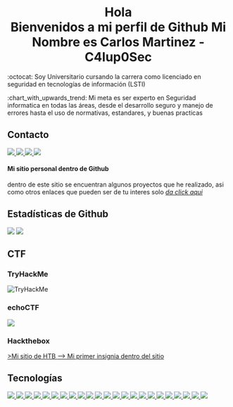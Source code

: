 <h1 align="center"> Hola<br>Bienvenidos a mi perfil de Github Mi Nombre es Carlos Martinez - <b>C4lup0Sec</b></h1>
<p>:octocat: Soy Universitario cursando la carrera como licenciado en seguridad en tecnologías de información (LSTI)</p>
<p>:chart_with_upwards_trend: Mi meta es ser experto en Seguridad informatica en todas las áreas, desde el desarrollo seguro y manejo de errores hasta el uso de normativas, estandares, y buenas practicas</p>

## Contacto

<a href="https://www.youtube.com/">
  <img src="https://img.shields.io/badge/YouTube-FF0000?style=for-the-badge&logo=youtube&logoColor=white" />
</a>
<a href="">
  <img src="https://img.shields.io/badge/Facebook-1877F2?style=for-the-badge&logo=facebook&logoColor=white" />
</a>
<a href="https://www.linkedin.com/in/cmtzhdz9846/">
  <img src="https://img.shields.io/badge/linkedin-%230077B5.svg?&style=for-the-badge&logo=linkedin&logoColor=white" />
</a>
<a href="mailto:">
  <img src="https://img.shields.io/badge/Gmail-D14836?style=for-the-badge&logo=gmail&logoColor=white" />
</a>

#### Mi sitio personal dentro de Github

dentro de este sitio se encuentran algunos proyectos que he realizado, asi como otros enlaces que pueden ser de tu interes solo 
<a href="https://c4lup0sec.github.io/About-me/"><em>da click aqui </em>
</a>

## Estadísticas de Github

<img src="https://github-readme-stats.vercel.app/api?username=C4lup0Sec&theme=bear&show_icons=true&count_private=true&hide=issues&line_height=24"> 
<img src="https://github-readme-stats.vercel.app/api/top-langs/?username=C4lup0Sec&layout=compact&theme=vision-friendly-dark">

## CTF

### TryHackMe

<img src="https://tryhackme-badges.s3.amazonaws.com/C4lup0Sec.png" alt="TryHackMe">

### echoCTF

<img src="https://echoctf.red/profile/6137208/badge">

### Hackthebox

<a href="https://app.hackthebox.com/users/1218778">
>Mi sitio de HTB 
</a>

<a align=center href="https://academy.hackthebox.com/achievement/badge/a3cba0f8-c408-11ed-acfc-bea50ffe6cb4">
--> Mi primer insignia dentro del sitio
</a>

## Tecnologías

<a href="#">
  <img src="https://img.shields.io/badge/Python-3776AB?style=for-the-badge&logo=python&logoColor=white" />
</a>
<a href="#">
  <img src="https://img.shields.io/badge/Java-ED8B00?style=for-the-badge&logo=java&logoColor=white" />
</a>
<a href="#">
  <img src="https://img.shields.io/badge/C%2B%2B-00599C?style=for-the-badge&logo=c%2B%2B&logoColor=white" />
</a>
<a href="#">
  <img src="https://img.shields.io/badge/JavaScript-F7DF1E?style=for-the-badge&logo=javascript&logoColor=black" />
</a>
<a href="#">
  <img src="https://img.shields.io/badge/MySQL-005C84?style=for-the-badge&logo=mysql&logoColor=white" />
</a>
<a href="#">
  <img src="https://img.shields.io/badge/Microsoft%20SQL%20Server-CC2927?style=for-the-badge&logo=microsoft%20sql%20server&logoColor=white" />
</a>
<a href="#">
  <img src="https://img.shields.io/badge/SQLite-07405E?style=for-the-badge&logo=sqlite&logoColor=white" />
</a>
<a href="#">
  <img src="https://img.shields.io/badge/HTML-239120?style=for-the-badge&logo=html5&logoColor=white" />
</a>
<a href="#">
  <img src="https://img.shields.io/badge/Flask-000000?style=for-the-badge&logo=flask&logoColor=white" />
</a>
<a href="#">
  <img src="https://img.shields.io/badge/PowerShell-5391FE?style=for-the-badge&logo=PowerShell&logoColor=white" />
</a>
<a href="#">
  <img src="https://img.shields.io/badge/Microsoft-666666?style=for-the-badge&logo=microsoft&logoColor=white" />
</a>
<a href="#">
  <img src="https://img.shields.io/badge/Google_chrome-4285F4?style=for-the-badge&logo=Google-chrome&logoColor=white" />
</a>
<a href="#">
  <img src="https://img.shields.io/badge/Windows-0078D6?style=for-the-badge&logo=windows&logoColor=white" />
</a>
<a href="#">
  <img src="https://img.shields.io/badge/windows%20terminal-4D4D4D?style=for-the-badge&logo=windows%20terminal&logoColor=white" />
</a>
<a href="#">
  <img src="https://img.shields.io/badge/Visual_Studio_Code-0078D4?style=for-the-badge&logo=visual%20studio%20code&logoColor=white" />
</a>
<a href="#">
  <img src="https://img.shields.io/badge/Postman-FF6C37?style=for-the-badge&logo=Postman&logoColor=white" />
</a>
<a href="#">
  <img src="https://img.shields.io/badge/Microsoft_Office-D83B01?style=for-the-badge&logo=microsoft-office&logoColor=white" />
</a>
<a href="#">
  <img src="https://img.shields.io/badge/json-5E5C5C?style=for-the-badge&logo=json&logoColor=white" />
</a>
<a href="#">
  <img src="https://img.shields.io/badge/Linux-FCC624?style=for-the-badge&logo=linux&logoColor=black" />
</a>
<a href="#">
  <img src="https://img.shields.io/badge/Kali_Linux-557C94?style=for-the-badge&logo=kali-linux&logoColor=white" />
</a>
<a href="#">
  <img src="https://img.shields.io/badge/Ubuntu-E95420?style=for-the-badge&logo=ubuntu&logoColor=white" />
</a>
<a href="#">
  <img src="https://img.shields.io/badge/Cent%20OS-262577?style=for-the-badge&logo=CentOS&logoColor=white" />
</a>
<a href="#">
  <img src="https://img.shields.io/badge/Debian-A81D33?style=for-the-badge&logo=debian&logoColor=white" />
</a>
